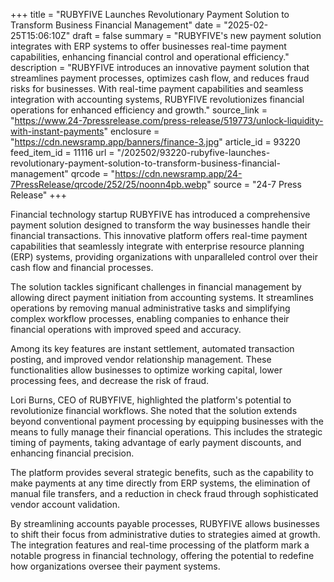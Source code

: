 +++
title = "RUBYFIVE Launches Revolutionary Payment Solution to Transform Business Financial Management"
date = "2025-02-25T15:06:10Z"
draft = false
summary = "RUBYFIVE's new payment solution integrates with ERP systems to offer businesses real-time payment capabilities, enhancing financial control and operational efficiency."
description = "RUBYFIVE introduces an innovative payment solution that streamlines payment processes, optimizes cash flow, and reduces fraud risks for businesses. With real-time payment capabilities and seamless integration with accounting systems, RUBYFIVE revolutionizes financial operations for enhanced efficiency and growth."
source_link = "https://www.24-7pressrelease.com/press-release/519773/unlock-liquidity-with-instant-payments"
enclosure = "https://cdn.newsramp.app/banners/finance-3.jpg"
article_id = 93220
feed_item_id = 11116
url = "/202502/93220-rubyfive-launches-revolutionary-payment-solution-to-transform-business-financial-management"
qrcode = "https://cdn.newsramp.app/24-7PressRelease/qrcode/252/25/noonn4pb.webp"
source = "24-7 Press Release"
+++

<p>Financial technology startup RUBYFIVE has introduced a comprehensive payment solution designed to transform the way businesses handle their financial transactions. This innovative platform offers real-time payment capabilities that seamlessly integrate with enterprise resource planning (ERP) systems, providing organizations with unparalleled control over their cash flow and financial processes.</p><p>The solution tackles significant challenges in financial management by allowing direct payment initiation from accounting systems. It streamlines operations by removing manual administrative tasks and simplifying complex workflow processes, enabling companies to enhance their financial operations with improved speed and accuracy.</p><p>Among its key features are instant settlement, automated transaction posting, and improved vendor relationship management. These functionalities allow businesses to optimize working capital, lower processing fees, and decrease the risk of fraud.</p><p>Lori Burns, CEO of RUBYFIVE, highlighted the platform's potential to revolutionize financial workflows. She noted that the solution extends beyond conventional payment processing by equipping businesses with the means to fully manage their financial operations. This includes the strategic timing of payments, taking advantage of early payment discounts, and enhancing financial precision.</p><p>The platform provides several strategic benefits, such as the capability to make payments at any time directly from ERP systems, the elimination of manual file transfers, and a reduction in check fraud through sophisticated vendor account validation.</p><p>By streamlining accounts payable processes, RUBYFIVE allows businesses to shift their focus from administrative duties to strategies aimed at growth. The integration features and real-time processing of the platform mark a notable progress in financial technology, offering the potential to redefine how organizations oversee their payment systems.</p>